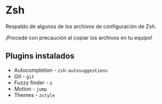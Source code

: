 # Zsh

Respaldo de algunos de los archivos de configuración de Zsh.

¡Procede con precaución al copiar los archivos en tu equipo!

## Plugins instalados

* Autocompletion - `zsh-autosuggestions`
* Git - `git`
* Fuzzy finder - `z`
* Motion - `jump`
* Themes - `zstyle`
